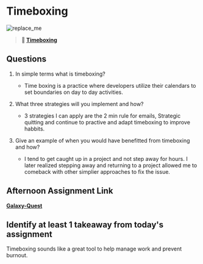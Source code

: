 # Timeboxing

![replace_me](https://codeworks.blob.core.windows.net/public/assets/img/illustrations/placeholder.svg)

> **📖 [Timeboxing](https://codeworksacademy.com/fs-student-guide/resources/wk5/03-Timeboxing)**

## Questions

1. In simple terms what is timeboxing?

   - Time boxing is a practice where developers utilize their calendars to set boundaries on day to day activities.

2. What three strategies will you implement and how?

   - 3 strategies I can apply are the 2 min rule for emails, Strategic quitting and continue to practive and adapt timeboxing to improve habbits.

3. Give an example of when you would have benefitted from timeboxing and how?
   - I tend to get caught up in a project and not step away for hours. I later realized stepping away and returning to a project allowed me to comeback with other simplier approaches to fix the issue.

## Afternoon Assignment Link

**[Galaxy-Quest](https://github.com/gp3r3z/galaxy-quest)**

## Identify at least 1 takeaway from today's assignment

Timeboxing sounds like a great tool to help manage work and prevent burnout.

